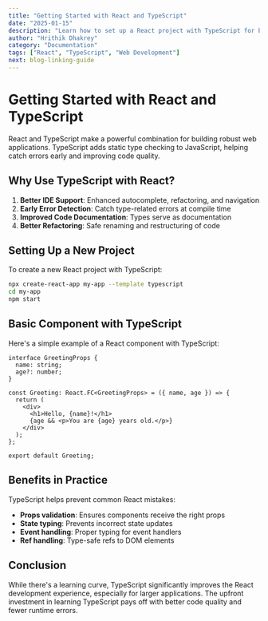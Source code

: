 ```yaml
---
title: "Getting Started with React and TypeScript"
date: "2025-01-15"
description: "Learn how to set up a React project with TypeScript for better development experience"
author: "Hrithik Dhakrey"
category: "Documentation"
tags: ["React", "TypeScript", "Web Development"]
next: blog-linking-guide
---
```


# Getting Started with React and TypeScript

React and TypeScript make a powerful combination for building robust web applications. TypeScript adds static type checking to JavaScript, helping catch errors early and improving code quality.

## Why Use TypeScript with React?

1. **Better IDE Support**: Enhanced autocomplete, refactoring, and navigation
2. **Early Error Detection**: Catch type-related errors at compile time
3. **Improved Code Documentation**: Types serve as documentation
4. **Better Refactoring**: Safe renaming and restructuring of code

## Setting Up a New Project

To create a new React project with TypeScript:

```bash
npx create-react-app my-app --template typescript
cd my-app
npm start
```

## Basic Component with TypeScript

Here's a simple example of a React component with TypeScript:

```tsx
interface GreetingProps {
  name: string;
  age?: number;
}

const Greeting: React.FC<GreetingProps> = ({ name, age }) => {
  return (
    <div>
      <h1>Hello, {name}!</h1>
      {age && <p>You are {age} years old.</p>}
    </div>
  );
};

export default Greeting;
```

## Benefits in Practice

TypeScript helps prevent common React mistakes:

- **Props validation**: Ensures components receive the right props
- **State typing**: Prevents incorrect state updates
- **Event handling**: Proper typing for event handlers
- **Ref handling**: Type-safe refs to DOM elements

## Conclusion

While there's a learning curve, TypeScript significantly improves the React development experience, especially for larger applications. The upfront investment in learning TypeScript pays off with better code quality and fewer runtime errors.

